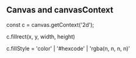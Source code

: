 ## Canvas and canvasContext
<!-- Grab canvas API -->
const c = canvas.getContext('2d');

<!-- draw a rectable -->
c.fillrect(x, y, width, height)

<!-- The color of the next drawn item -->
c.fillStyle = 'color' | '#hexcode' | 'rgba(n, n, n, n)'

